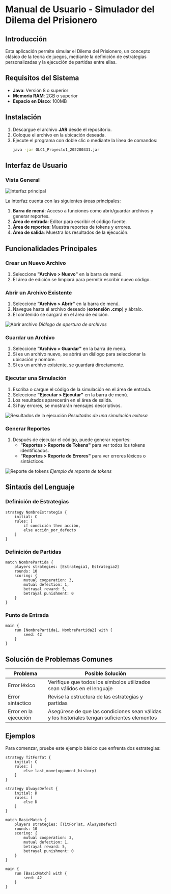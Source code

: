 # Manual de Usuario - Simulador del Dilema del Prisionero

## Introducción

Esta aplicación permite simular el Dilema del Prisionero, un concepto clásico de la teoría de juegos, mediante la definición de estrategias personalizadas y la ejecución de partidas entre ellas.

## Requisitos del Sistema

- **Java**: Versión 8 o superior
- **Memoria RAM**: 2GB o superior
- **Espacio en Disco**: 100MB

## Instalación

1. Descargue el archivo **JAR** desde el repositorio.
2. Coloque el archivo en la ubicación deseada.
3. Ejecute el programa con doble clic o mediante la línea de comandos:
   ```sh
   java -jar OLC1_Proyecto1_202200331.jar
   ```

## Interfaz de Usuario

### Vista General

![Interfaz principal](Reportes/Imagenes/1.png)

La interfaz cuenta con las siguientes áreas principales:

1. **Barra de menú**: Acceso a funciones como abrir/guardar archivos y generar reportes.
2. **Área de entrada**: Editor para escribir el código fuente.
3. **Área de reportes**: Muestra reportes de tokens y errores.
4. **Área de salida**: Muestra los resultados de la ejecución.

## Funcionalidades Principales

### Crear un Nuevo Archivo

1. Seleccione **"Archivo > Nuevo"** en la barra de menú.
2. El área de edición se limpiará para permitir escribir nuevo código.

### Abrir un Archivo Existente

1. Seleccione **"Archivo > Abrir"** en la barra de menú.
2. Navegue hasta el archivo deseado (**extensión .cmp**) y ábralo.
3. El contenido se cargará en el área de edición.

![Abrir archivo](Reportes/Imagenes/2.png)
*Diálogo de apertura de archivos*

### Guardar un Archivo

1. Seleccione **"Archivo > Guardar"** en la barra de menú.
2. Si es un archivo nuevo, se abrirá un diálogo para seleccionar la ubicación y nombre.
3. Si es un archivo existente, se guardará directamente.

### Ejecutar una Simulación

1. Escriba o cargue el código de la simulación en el área de entrada.
2. Seleccione **"Ejecutar > Ejecutar"** en la barra de menú.
3. Los resultados aparecerán en el área de salida.
4. Si hay errores, se mostrarán mensajes descriptivos.

![Resultados de la ejecución](Reportes/Imagenes/3.png)
*Resultados de una simulación exitosa*

### Generar Reportes

1. Después de ejecutar el código, puede generar reportes:
   - **"Reportes > Reporte de Tokens"** para ver todos los tokens identificados.
   - **"Reportes > Reporte de Errores"** para ver errores léxicos o sintácticos.

![Reporte de tokens](Reportes/Imagenes/4.png)
*Ejemplo de reporte de tokens*

## Sintaxis del Lenguaje

### Definición de Estrategias

```cmp
strategy NombreEstrategia {
    initial: C
    rules: [
        if condición then acción,
        else acción_por_defecto
    ]
}
```

### Definición de Partidas

```cmp
match NombrePartida {
    players strategies: [Estrategia1, Estrategia2]
    rounds: 10
    scoring: {
        mutual cooperation: 3,
        mutual defection: 1,
        betrayal reward: 5,
        betrayal punishment: 0
    }
}
```

### Punto de Entrada

```cmp
main {
    run [NombrePartida1, NombrePartida2] with {
        seed: 42
    }
}
```

## Solución de Problemas Comunes

| **Problema**         | **Posible Solución** |
|----------------------|------------------|
| Error léxico        | Verifique que todos los símbolos utilizados sean válidos en el lenguaje |
| Error sintáctico    | Revise la estructura de las estrategias y partidas |
| Error en la ejecución | Asegúrese de que las condiciones sean válidas y los historiales tengan suficientes elementos |

## Ejemplos

Para comenzar, pruebe este ejemplo básico que enfrenta dos estrategias:

```cmp
strategy TitForTat {
    initial: C
    rules: [
        else last_move(opponent_history)
    ]
}

strategy AlwaysDefect {
    initial: D
    rules: [
        else D
    ]
}

match BasicMatch {
    players strategies: [TitForTat, AlwaysDefect]
    rounds: 10
    scoring: {
        mutual cooperation: 3,
        mutual defection: 1,
        betrayal reward: 5,
        betrayal punishment: 0
    }
}

main {
    run [BasicMatch] with {
        seed: 42
    }
}
```

